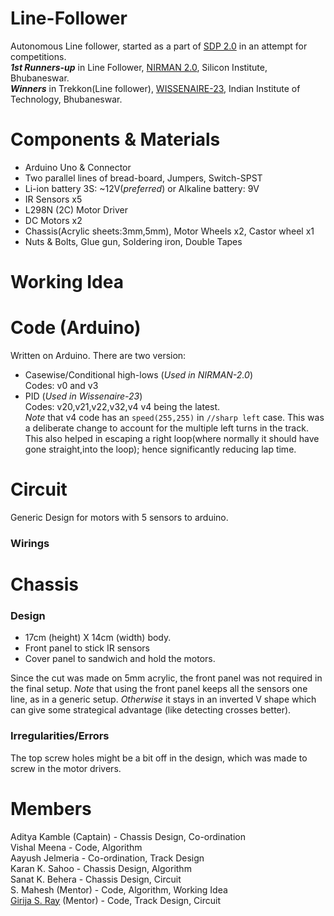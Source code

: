 # Line-Follower
Autonomous Line follower, started as a part of [SDP 2.0](https://www.niser.ac.in/~smishra/club/rtc/skill-development-program/) in an attempt for competitions.  
***1st Runners-up*** in Line Follower, [NIRMAN 2.0](https://www.nirmansilicon.tech/), Silicon Institute, Bhubaneswar.  
***Winners*** in Trekkon(Line follower), [WISSENAIRE-23](https://www.wissenaire.org/), Indian Institute of Technology, Bhubaneswar. 
# Components & Materials
- Arduino Uno & Connector
- Two parallel lines of bread-board, Jumpers, Switch-SPST
- Li-ion battery 3S: ~12V(_preferred_)  or Alkaline battery: 9V
- IR Sensors x5
- L298N (2C) Motor Driver
- DC Motors x2
- Chassis(Acrylic sheets:3mm,5mm), Motor Wheels x2, Castor wheel x1
- Nuts & Bolts, Glue gun, Soldering iron, Double Tapes
# Working Idea
# Code (Arduino)
Written on Arduino. There are two version: 
- Casewise/Conditional high-lows (_Used in NIRMAN-2.0_)  
    Codes: v0 and v3   
- PID (_Used in Wissenaire-23_)  
    Codes: v20,v21,v22,v32,v4
    v4 being the latest.  
    _Note_  that v4 code has an `speed(255,255)` in `//sharp left` case. This was a deliberate change to account for the multiple left turns in the track. This also helped in escaping a right loop(where normally it should have gone straight,into the loop); hence significantly reducing lap time.
# Circuit
Generic Design for motors with 5 sensors to arduino.
### Wirings
# Chassis 
### Design
- 17cm (height) X 14cm (width) body.
- Front panel to stick IR sensors
- Cover panel to sandwich and hold the motors.

Since the cut was made on 5mm acrylic, the front panel was not required in the final setup. _Note_ that using the front panel keeps all the sensors one line, as in a generic setup. _Otherwise_ it stays in an inverted V shape which can give some strategical advantage (like detecting crosses better).
### Irregularities/Errors 
The top screw holes might be a bit off in the design, which was made to screw in the motor drivers.
# Members
Aditya Kamble (Captain) - Chassis Design, Co-ordination  
Vishal Meena - Code, Algorithm  
Aayush Jelmeria - Co-ordination, Track Design  
Karan K. Sahoo - Chassis Design, Algorithm  
Sanat K. Behera - Chassis Design, Circuit  
S. Mahesh (Mentor) - Code, Algorithm, Working Idea  
[Girija S. Ray](https://github.com/Alpha3125) (Mentor) - Code, Track Design, Circuit  
